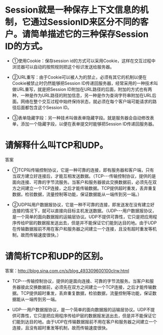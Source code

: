 
# Session就是一种保存上下文信息的机制，它通过SessionID来区分不同的客户。请简单描述它的三种保存Session ID的方式。

*   ①使用Cookie：保存session id的方式可以采用Cookie，这样在交互过程中浏览器可以自动的按照规则把这个标识发送给服务器。

*   ②URL重写：由于Cookie可以被人为的禁止，必须有其它的机制以便在Cookie被禁止时仍然能够把Session ID传递回服务器，经常采用的一种技术叫做URL重写，就是把Session ID附加在URL路径的后面，附加的方式也有两种，一种是作为URL路径的附加信息，另一种是作为查询字符串附加在URL后面。网络在整个交互过程中始终保持状态，就必须在每个客户端可能请求的路径后面都包含这个Session ID。

*   ③表单隐藏字段：另一种技术叫做表单隐藏字段。就是服务器会自动修改表单，添加一个隐藏字段，以便在表单提交时能够把Session ID传递回服务器。

# 请解释什么叫TCP和UDP。

答案

*   ①TCP叫传输控制协议，它是一种可靠的连接，即有服务器和客户端，只有当双方建立好连接后，才能互相发送数据。（TCP---传输控制协议，提供的是面向连接、可靠的字节流服务。当客户和服务器彼此交换数据前，必须先在双方之间建立一个TCP连接，之后才能传输数据。TCP提供超时重发，丢弃重复数据，检验数据，流量控制等功能，保证数据能从一端传到另一端。）

*   ②UDP叫用户数据报协议，它是一种不可靠的连接，即发送发在没有建立好连接的情况下，就可以直接向目标主机发送数据。（UDP---用户数据报协议，是一个简单的面向数据报的运输层协议。UDP不提供可靠性，它只是把应用程序传给IP层的数据报发送出去，但是并不能保证它们能到达目的地。由于UDP在传输数据报前不用在客户和服务器之间建立一个连接，且没有超时重发等机制，故而传输速度很快。）

# 请简析TCP和UDP的区别。

答案：http://blog.sina.com.cn/s/blog_493309600100clrw.html

*   TCP---传输控制协议，提供的是面向连接、可靠的字节流服务。当客户和服务器彼此交换数据前，必须先在双方之间建立一个TCP连接，之后才能传输数据。TCP提供超时重发，丢弃重复数据，检验数据，流量控制等功能，保证数据能从一端传到另一端。

*   UDP---用户数据报协议，是一个简单的面向数据报的运输层协议。UDP不提供可靠性，它只是把应用程序传给IP层的数据报发送出去，但是并不能保证它们能到达目的地。由于UDP在传输数据报前不用在客户和服务器之间建立一个连接，且没有超时重发等机制，故而传输速度很快。
